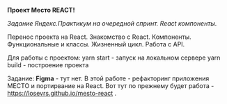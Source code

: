 **Проект Место  REACT!**

*Задание Яндекс.Практикум на очередной спринт. React компоненты.*

Перенос проекта на React. Знакомство с React.
Компоненты. Функциональные и классы. Жизненный цикл.
Работа с API. 

Для работы с проектом: 
yarn start - запуск на локальном сервере
yarn build - построение проекта

Задание:
**Figma** - тут нет.
В этой работе - рефакторинг приложения МЕСТО и портирвание на React.
Вот тут по прежнему будет работа - https://losevrs.github.io/mesto-react .